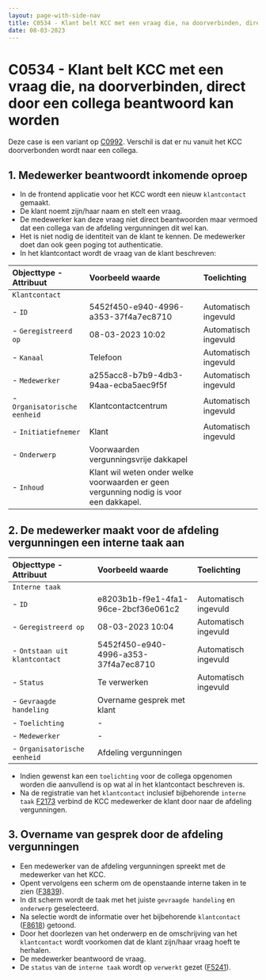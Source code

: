 ```yaml
---
layout: page-with-side-nav
title: C0534 - Klant belt KCC met een vraag die, na doorverbinden, direct door een collega beantwoord kan worden
date: 08-03-2023
---
```


# C0534 - Klant belt KCC met een vraag die, na doorverbinden, direct door een collega beantwoord kan worden

Deze case is een variant op [C0992](./0992.md).
Verschil is dat er nu vanuit het KCC doorverbonden wordt naar een collega.

## 1. Medewerker beantwoordt inkomende oproep

- In de frontend applicatie voor het KCC wordt een nieuw `klantcontact` gemaakt.
- De klant noemt zijn/haar naam en stelt een vraag.
- De medewerker kan deze vraag niet direct beantwoorden maar vermoed dat een collega van de afdeling vergunningen dit wel kan.
- Het is niet nodig de identiteit van de klant te kennen. De medewerker doet dan ook geen poging tot authenticatie.
- In het klantcontact wordt de vraag van de klant beschreven:

| Objecttype - Attribuut | Voorbeeld waarde | Toelichting |
| :----------- | :----------- | :----------- |
| `Klantcontact` | | |
| - `ID` | 5452f450-e940-4996-a353-37f4a7ec8710 | Automatisch ingevuld |
| - `Geregistreerd op` | 08-03-2023 10:02 | Automatisch ingevuld |
| - `Kanaal` | Telefoon | Automatisch ingevuld | 
| - `Medewerker` | a255acc8-b7b9-4db3-94aa-ecba5aec9f5f | Automatisch ingevuld |
| - `Organisatorische eenheid` | Klantcontactcentrum | Automatisch ingevuld |
| - `Initiatiefnemer` | Klant | Automatisch ingevuld |
| - `Onderwerp` | Voorwaarden vergunningsvrije dakkapel | |
| - `Inhoud` | Klant wil weten onder welke voorwaarden er geen vergunning nodig is voor een dakkapel. | |

## 2. De medewerker maakt voor de afdeling vergunningen een interne taak aan

| Objecttype - Attribuut | Voorbeeld waarde | Toelichting |
| :----------- | :----------- | :----------- |
| `Interne taak` | | |
| - `ID` | e8203b1b-f9e1-4fa1-96ce-2bcf36e061c2 | Automatisch ingevuld |
| - `Geregistreerd op` | 08-03-2023 10:04 | Automatisch ingevuld |
| - `Ontstaan uit klantcontact` | 5452f450-e940-4996-a353-37f4a7ec8710 | Automatisch ingevuld |
| - `Status` | Te verwerken | Automatisch ingevuld | 
| - `Gevraagde handeling` | Overname gesprek met klant |
| - `Toelichting` | - |
| - `Medewerker` | - |  |
| - `Organisatorische eenheid` | Afdeling vergunningen |  |

- Indien gewenst kan een `toelichting` voor de collega opgenomen worden die aanvullend is op wat al in het klantcontact beschreven is.
- Na de registratie van het `klantcontact` inclusief bijbehorende `interne taak` [F2173](./2173.md) verbind de KCC medewerker de klant door naar de afdeling vergunningen.

## 3. Overname van gesprek door de afdeling vergunningen

- Een medewerker van de afdeling vergunningen spreekt met de medewerker van het KCC.
- Opent vervolgens een scherm om de openstaande interne taken in te zien ([F3839](./3839.md)).
- In dit scherm wordt de taak met het juiste `gevraagde handeling` en `onderwerp` geselecteerd.
- Na selectie wordt de informatie over het bijbehorende `klantcontact` ([F8618](./8618.md)) getoond.
- Door het doorlezen van het onderwerp en de omschrijving van het `klantcontact` wordt voorkomen dat de klant zijn/haar vraag hoeft te herhalen.
- De medewerker beantwoord de vraag.
- De `status` van de `interne taak` wordt op `verwerkt` gezet ([F5241](./5241.md)).
